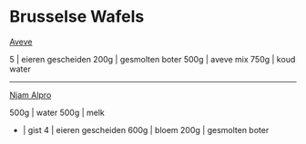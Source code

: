 # Brusselse Wafels

[Aveve](https://avevewinkels.be/thuisbakken/Recepten/brusselsewafels)

5 | eieren gescheiden
200g | gesmolten boter
500g | aveve mix
750g | koud water

---

[Njam Alpro](https://www.youtube.com/watch?v=fkbGduEokvQ)

500g | water
500g | melk
- | gist
4 | eieren gescheiden
600g | bloem
200g | gesmolten boter
